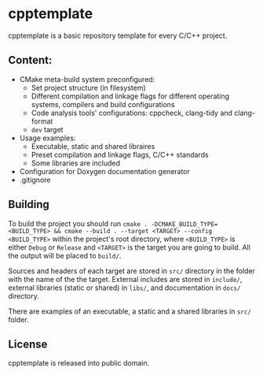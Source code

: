 # **cpptemplate**
cpptemplate is a basic repository template for every C/C++ project.

## Content:
- CMake meta-build system preconfigured:
  - Set project structure (in filesystem)
  - Different compilation and linkage flags for different operating systems,
    compilers and build configurations
  - Code analysis tools' configurations: cppcheck, clang-tidy and clang-format
  - ```dev``` target
- Usage examples:
  - Executable, static and shared libraires
  - Preset compilation and linkage flags, C/C++ standards
  - Some libraries are included
- Configuration for Doxygen documentation generator
- .gitignore

## Building
To build the project you should run
```cmake . -DCMAKE_BUILD_TYPE=<BUILD_TYPE> && cmake --build . --target <TARGET> --config <BUILD_TYPE>```
within the project's root directory,
where ```<BUILD_TYPE>``` is either ```Debug``` or ```Release```
and ```<TARGET>``` is the target you are going to build.
All the output will be placed to ```build/```.

Sources and headers of each target are stored in ```src/``` directory
in the folder with the name of the the target.
External includes are stored in ```include/```,
external libraries (static or shared) in ```libs/```,
and documentation in ```docs/``` directory.

There are examples of an executable, a static and a shared libraries
in ```src/``` folder.

## License
cpptemplate is released into public domain.
